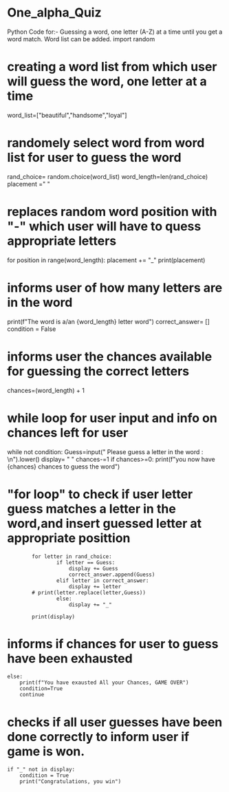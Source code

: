 # One_alpha_Quiz
Python Code for:- Guessing a word, one letter (A-Z) at a time until you get a word match. Word list can be added.
import random
# creating a word list from which user will guess the word, one letter at a time
word_list=["beautiful","handsome","loyal"]

# randomely select word from word list for user to guess the word
rand_choice= random.choice(word_list)
word_length=len(rand_choice)
placement =" "
# replaces random word position with "-" which user will have to quess appropriate letters
for position in range(word_length):
    placement += "_"
print(placement)
# informs user of how many letters are in the word
print(f"The word is a/an {word_length} letter word")
correct_answer= []
condition = False
# informs user the chances available for guessing the correct letters
chances=(word_length) + 1
# while loop for user input and info on chances left for user
while not condition:
    Guess=input(" Please guess a letter in the word : \n").lower()
    display= " "
    chances-=1
    if chances>=0:
            print(f"you now have {chances} chances to guess the word")
  # "for loop" to check if user letter guess matches a letter in the word,and insert guessed letter at appropriate posittion
            for letter in rand_choice:
                    if letter == Guess:
                        display += Guess
                        correct_answer.append(Guess)
                    elif letter in correct_answer:
                        display += letter
            # print(letter.replace(letter,Guess))
                    else:
                        display += "_"
             
            print(display)
  # informs if chances for user to guess have been exhausted
    else:
        print(f"You have exausted All your Chances, GAME OVER")
        condition=True
        continue
    
  # checks if all user guesses have been done correctly to inform user if game is won.
    if "_" not in display:
        condition = True
        print("Congratulations, you win")
